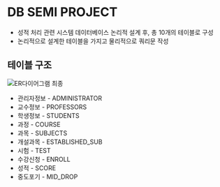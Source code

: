 # DB SEMI PROJECT
- 성적 처리 관련 시스템 데이터베이스 논리적 설계 후, 총 10개의 테이블로 구성
- 논리적으로 설계한 테이블을 가지고 물리적으로 쿼리문 작성
## 테이블 구조
![ER다이어그램 최종](https://user-images.githubusercontent.com/87711421/134931868-9a3782d0-90ea-4d11-bcb9-cb6acb7f4a62.PNG)

- 관리자정보 - ADMINISTRATOR
- 교수정보 - PROFESSORS
- 학생정보 - STUDENTS
- 과정 - COURSE
- 과목 - SUBJECTS
- 개설과목 - ESTABLISHED_SUB
- 시험 - TEST
- 수강신청 - ENROLL
- 성적 - SCORE
- 중도포기 - MID_DROP


